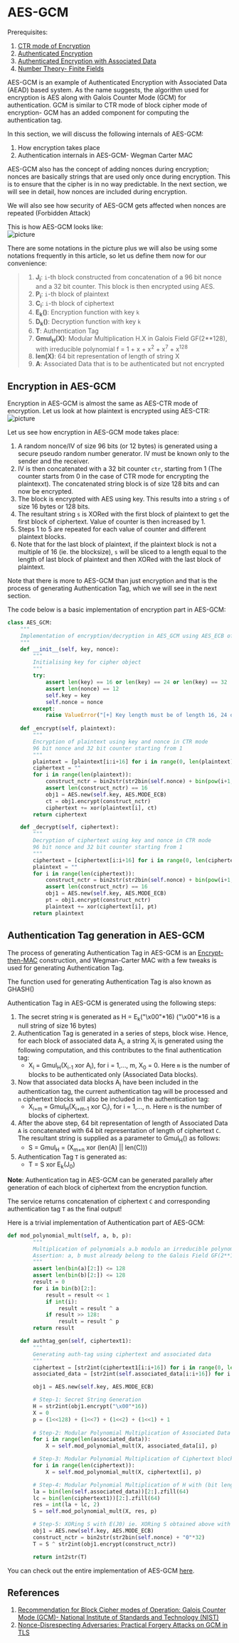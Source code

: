 # AES-GCM

Prerequisites:
1. [CTR mode of Encryption](https://github.com/ashutosh1206/Crypton/tree/master/Block-Cipher/Mode-of-Encryption#ctr-mode-counter-mode)
2. [Authenticated Encryption](../README.md)
3. [Authenticated Encryption with Associated Data](https://github.com/ashutosh1206/Crypton/tree/master/Authenticated-Encryption/#authenticated-encryption-with-associated-data-aead)
4. [Number Theory- Finite Fields]()

AES-GCM is an example of Authenticated Encryption with Associated Data (AEAD) based system. As the name suggests, the algorithm used for encryption is AES along with Galois Counter Mode (GCM) for authentication. GCM is similar to CTR mode of block cipher mode of encryption- GCM has an added component for computing the authentication tag.  
  
In this section, we will discuss the following internals of AES-GCM: 
1. How encryption takes place
2. Authentication internals in AES-GCM- Wegman Carter MAC
  

AES-GCM also has the concept of adding nonces during encryption; nonces are basically strings that are used only once during encryption. This is to ensure that the cipher is in no way predictable. In the next section, we will see in detail, how nonces are included during encryption.
  
We will also see how security of AES-GCM gets affected when nonces are repeated (Forbidden Attack)
  
  
This is how AES-GCM looks like:  
![picture](Pictures/1.png)  
  
There are some notations in the picture plus we will also be using some notations frequently in this article, so let us define them now for our convenience:  
> 1. <strong>J<sub>i</sub></strong>: `i`-th block constructed from concatenation of a 96 bit nonce and a 32 bit counter. This block is then encrypted using AES.  
> 2. <strong>P<sub>i</sub></strong>: `i`-th block of plaintext  
> 3. <strong>C<sub>i</sub></strong>: `i`-th block of ciphertext  
> 4. <strong>E<sub>k</sub>()</strong>: Encryption function with key `k`  
> 5. <strong>D<sub>k</sub>()</strong>: Decryption function with key `k`  
> 6. <strong>T</strong>: Authentication Tag  
> 7. <strong>Gmul<sub>H</sub>(X)</strong>: Modular Multiplication H.X in Galois Field GF(2**128), with irreducible polynomial f = 1 + x + x<sup>2</sup> + x<sup>7</sup> + x<sup>128</sup>  
> 8. <strong>len(X)</strong>: 64 bit representation of length of string X  
> 9. <strong>A</strong>: Associated Data that is to be authenticated but not encrypted  
  

## Encryption in AES-GCM
Encryption in AES-GCM is almost the same as AES-CTR mode of encryption. Let us look at how plaintext is encrypted using AES-CTR:  
![picture](https://upload.wikimedia.org/wikipedia/commons/4/4d/CTR_encryption_2.svg)  
  
Let us see how encryption in AES-GCM mode takes place:  
1. A random nonce/IV of size 96 bits (or 12 bytes) is generated using a secure pseudo random number generator. IV must be known only to the sender and the receiver.
2. IV is then concatenated with a 32 bit counter `ctr`, starting from 1 (The counter starts from 0 in the case of CTR mode for encrypting the plaintexxt). The concatenated string block is of size 128 bits and can now be encrypted.
3. The block is encrypted with AES using key. This results into a string `s` of size 16 bytes or 128 bits.
4. The resultant string `s` is XORed with the first block of plaintext to get the first block of ciphertext. Value of counter is then increased by 1.
5. Steps 1 to 5 are repeated for each value of counter and different plaintext blocks. 
6. Note that for the last block of plaintext, if the plaintext block is not a multiple of 16 (ie. the blocksize), `s` will be sliced to a length equal to the length of last block of plaintext and then XORed with the last block of plaintext. 
  

Note that there is more to AES-GCM than just encryption and that is the process of generating Authentication Tag, which we will see in the next section.
  
  
The code below is a basic implementation of encryption part in AES-GCM:
```python
class AES_GCM:
	"""
	Implementation of encryption/decryption in AES_GCM using AES_ECB of pycrypto
	"""
	def __init__(self, key, nonce):
		"""
		Initialising key for cipher object
		"""
		try:
			assert len(key) == 16 or len(key) == 24 or len(key) == 32
			assert len(nonce) == 12
			self.key = key
			self.nonce = nonce
		except:
			raise ValueError("[+] Key length must be of length 16, 24 or 32 bytes and nonce must be of size 12 bytes")
	
	def _encrypt(self, plaintext):
		"""
		Encryption of plaintext using key and nonce in CTR mode
		96 bit nonce and 32 bit counter starting from 1
		"""
		plaintext = [plaintext[i:i+16] for i in range(0, len(plaintext), 16)]
		ciphertext = ""
		for i in range(len(plaintext)):
			construct_nctr = bin2str(str2bin(self.nonce) + bin(pow(i+1, 1, 2**32))[2:].zfill(32))
			assert len(construct_nctr) == 16
			obj1 = AES.new(self.key, AES.MODE_ECB)
			ct = obj1.encrypt(construct_nctr)
			ciphertext += xor(plaintext[i], ct)
		return ciphertext

	def _decrypt(self, ciphertext):
		"""
		Decryption of ciphertext using key and nonce in CTR mode
		96 bit nonce and 32 bit counter starting from 1
		"""
		ciphertext = [ciphertext[i:i+16] for i in range(0, len(ciphertext), 16)]
		plaintext = ""
		for i in range(len(ciphertext)):
			construct_nctr = bin2str(str2bin(self.nonce) + bin(pow(i+1, 1, 2**32))[2:].zfill(32))
			assert len(construct_nctr) == 16
			obj1 = AES.new(self.key, AES.MODE_ECB)
			pt = obj1.encrypt(construct_nctr)
			plaintext += xor(ciphertext[i], pt)
		return plaintext
```
  
  

## Authentication Tag generation in AES-GCM
The process of generating Authentication Tag in AES-GCM is an [Encrypt-then-MAC](../AE-with-MACs/Encrypt-then-MAC/) construction, and Wegman-Carter MAC with a few tweaks is used for generating Authentication Tag.  
  
The function used for generating Authentication Tag is also known as GHASH()  
  
Authentication Tag in AES-GCM is generated using the following steps:  
1. The secret string `H` is generated as H = E<sub>k</sub>("\x00"*16) ("\x00"*16 is a null string of size 16 bytes)
2. Authentication Tag is generated in a series of steps, block wise. Hence, for each block of associated data A<sub>i</sub>, a string X<sub>i</sub> is generated using the following computation, and this contributes to the final authentication tag: 
   + X<sub>i</sub> = Gmul<sub>H</sub>(X<sub>i-1</sub> xor A<sub>i</sub>), for i = 1,..., m, X<sub>0</sub> = 0. Here `m` is the number of blocks to be authenticated only (Associated Data blocks).
3. Now that associated data blocks A<sub>i</sub> have been included in the authentication tag, the current authentication tag will be processed and `n` ciphertext blocks will also be included in the authentication tag:
   + X<sub>i+m</sub> = Gmul<sub>H</sub>(X<sub>i+m-1</sub> xor C<sub>i</sub>), for i = 1,..., n. Here `n` is the number of blocks of ciphertext.
4. After the above step, 64 bit representation of length of Associated Data `A` is concatenated with 64 bit representation of length of ciphertext `C`. The resultant string is supplied as a parameter to Gmul<sub>H</sub>() as follows:
   + S = Gmul<sub>H</sub> = (X<sub>m+n</sub> xor (len(A) || len(C)))
5. Authentication Tag `T` is generated as:
   + T = S xor E<sub>k</sub>(J<sub>0</sub>)

**Note**: Authentication tag in AES-GCM can be generated parallely after generation of each block of ciphertext from the encryption function.   
  

The service returns concatenation of ciphertext `C` and corresponding authentication tag `T` as the final output!  
  

Here is a trivial implementation of Authentication part of AES-GCM:
```python
def mod_polynomial_mult(self, a, b, p):
		"""
		Multiplication of polynomials a.b modulo an irreducible polynomial p over GF(2**128)
		Assertion: a, b must already belong to the Galois Field GF(2**128)
		"""
		assert len(bin(a)[2:]) <= 128
		assert len(bin(b)[2:]) <= 128
		result = 0
		for i in bin(b)[2:]:
			result = result << 1
			if int(i):
				result = result ^ a
			if result >> 128:
				result = result ^ p
		return result

	def authtag_gen(self, ciphertext1):
		"""
		Generating auth-tag using ciphertext and associated data 
		"""
		ciphertext = [str2int(ciphertext1[i:i+16]) for i in range(0, len(ciphertext1), 16)]
		associated_data = [str2int(self.associated_data[i:i+16]) for i in range(0, len(self.associated_data), 16)]

		obj1 = AES.new(self.key, AES.MODE_ECB)

		# Step-1: Secret String Generation
		H = str2int(obj1.encrypt("\x00"*16))
		X = 0
		p = (1<<128) + (1<<7) + (1<<2) + (1<<1) + 1
		
		# Step-2: Modular Polynomial Multiplication of Associated Data blocks with H
		for i in range(len(associated_data)):
			X = self.mod_polynomial_mult(X, associated_data[i], p)

		# Step-3: Modular Polynomial Multiplication of Ciphertext blocks with H
		for i in range(len(ciphertext)):
			X = self.mod_polynomial_mult(X, ciphertext[i], p)

		# Step-4: Modular Polynomial Multiplication of H with (bit length of A concatenated with bit length of C)
		la = bin(len(self.associated_data))[2:].zfill(64)
		lc = bin(len(ciphertext1))[2:].zfill(64)
		res = int(la + lc, 2)
		S = self.mod_polynomial_mult(X, res, p)

		# Step-5: XORing S with E(J0) ie. XORing S obtained above with ciphertext of (iv || ctr)
		obj1 = AES.new(self.key, AES.MODE_ECB)
		construct_nctr = bin2str(str2bin(self.nonce) + "0"*32)
		T = S ^ str2int(obj1.encrypt(construct_nctr))

		return int2str(T)

```

You can check out the entire implementation of AES-GCM [here](AES-GCM-implementation.py).

## References
1. [Recommendation for Block Cipher modes of Operation: Galois Counter Mode (GCM)- National Institute of Standards and Technology (NIST)](https://nvlpubs.nist.gov/nistpubs/Legacy/SP/nistspecialpublication800-38d.pdf)
2. [Nonce-Disrespecting Adversaries: Practical Forgery Attacks on GCM in TLS](https://eprint.iacr.org/2016/475.pdf)